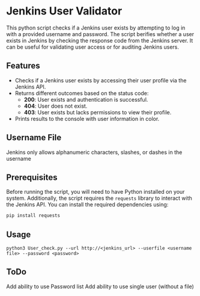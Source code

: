 # Jenkins User Validator

This python script checks if a Jenkins user exists by attempting to log in with a provided username and password. The script berifies whether a user exists in Jenkins by checking the response code from the Jenkins server. It can be useful for validating user access or for auditing Jenkins users.

## Features

- Checks if a Jenkins user exists by accessing their user profile via the Jenkins API.
- Returns different outcomes based on the status code:
  - **200**: User exists and authentication is successful.
  - **404**: User does not exist.
  - **403**: User exists but lacks permissions to view their profile.
- Prints results to the console with user information in color.

## Username File

Jenkins only allows alphanumeric characters, slashes, or dashes in the username

## Prerequisites

Before running the script, you will need to have Python installed on your system. Additionally, the script requires the `requests` library to interact with the Jenkins API. You can install the required dependencies using:

```bash
pip install requests
```

## Usage

```
python3 User_check.py --url http://<jenkins_url> --userfile <username file> --password <password>
```


## ToDo

Add ability to use Password list
Add ability to use single user (without a file)


